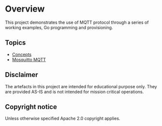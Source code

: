 # Overview

This project demonstrates the use of MQTT protocol through a series of working examples, Go programming and provisioning.

## Topics

* [Concepts](./docs/concept.md)
* [Mosquitto MQTT](./docs/mosquito.md)

## Disclaimer

The artefacts in this project are intended for educational purpose only. They are provided AS-IS and is not intended for mission critical operations.

## Copyright notice

Unless otherwise specified Apache 2.0 copyright applies.

